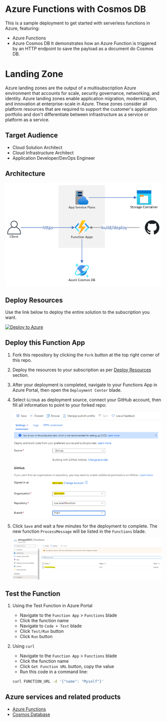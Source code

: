 # Azure Functions with Cosmos DB
This is a sample deployment to get started with serverless functions in Azure, featuring:
- Azure Functions
- Azure Cosmos DB
It demonstrates how an Azure Function is triggered by an HTTP endpoint to save the payload as a document do Cosmos DB.


# Landing Zone

Azure landing zones are the output of a multisubscription Azure environment that accounts for scale, security governance, networking, and identity. Azure landing zones enable application migration, modernization, and innovation at enterprise-scale in Azure. These zones consider all platform resources that are required to support the customer's application portfolio and don't differentiate between infrastructure as a service or platform as a service.


## Target Audience

- Cloud Solution Architect
- Cloud Infrastructure Architect
- Application Developer/DevOps Engineer

## Architecture

![Architecture](./media/architecture.png)


## Deploy Resources

Use the link below to deploy the entire solution to the subscription you want.

[![Deploy to Azure](https://aka.ms/deploytoazurebutton)](https://portal.azure.com/#create/Microsoft.Template/uri/https%3A%2F%2Fraw.githubusercontent.com%2Faborsato%2Fcsa-eventfunction%2Fmaster%2Fazuredeploy.json)

## Deploy this Function App

1. Fork this repository by clicking the `Fork` button at the top right corner of this repo.
1. Deploy the resources to your subscription as per [Deploy Resources](#deploy-resources) section.
1. After your deployment is completed, navigate to your Functions App in Azure Portal, then open the `Deployment Center` blade.
1. Select `GitHub` as deployment source, connect your GitHub account, then fill all information to point to your forked repo:

   ![Function Deployment from GitHub](./media/functionsapp-deployment.png)

1. Click `Save` and wait a few minutes for the deployment to complete. The new function `ProcessMessage` will be listed in the `Functions` blade.

   ![Function Deployed](./media/functionsapp-function.png)


## Test the Function

1. Using the Test Function in Azure Portal
   - Navigate to the `Function App` > `Functions` blade
   - Click the function name
   - Navigate to `Code + Test` blade
   - Click `Test/Run` button
   - Click `Run` button

1. Using `curl`
   - Navigate to the `Function App` > `Functions` blade
   - Click the function name
   - Click `Get Function URL` button, copy the value
   - Run this code in a command line:
   ```bash
   curl FUNCTION_URL -d '{"name": "Myself"}'
   ```


## Azure services and related products

- [Azure Functions](https://docs.microsoft.com/en-us/azure/azure-functions/)
- [Cosmos Database](https://docs.microsoft.com/en-us/azure/cosmos-db/)
